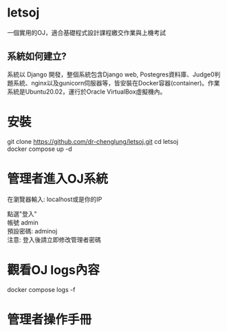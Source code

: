 # letsoj
一個實用的OJ，適合基礎程式設計課程繳交作業與上機考試

<h2>系統如何建立?</h2>
<p>系統以 Django 開發，整個系統包含Django web, Postegres資料庫、Judge0判題系統、nginx以及gunicorn伺服器等，皆安裝在Docker容器(container)。作業系統是Ubuntu20.02，運行於Oracle VirtualBox虛擬機內。</p>

# 安裝
git clone https://github.com/dr-chenglung/letsoj.git
cd letsoj  
docker compose up -d

# 管理者進入OJ系統
在瀏覽器輸入: localhost或是你的IP  

點選"登入"  
帳號 admin  
預設密碼: adminoj  
注意: 登入後請立即修改管理者密碼


# 觀看OJ logs內容
docker compose logs -f

# 管理者操作手冊
